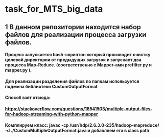 # task_for_MTS_big_data

## 1 В данном репозитории находится набор файлов для реализации процесса загрузки файлов.
#### Процесс запускается bash-скриптон который производит очистку целевой директории от предыдущих загрузок и запускает два процесса Map-Reduce. (соответственно c Mapper-ами prefilter.py и mapper.py ).

#### Для реализации разделения файлов по папкам используется подмена библиотеки CustomOutputFormat
#### Способ взят отсюда:
#### https://stackoverflow.com/questions/18541503/multiple-output-files-for-hadoop-streaming-with-python-mapper

#### Комплируем класс: javac -cp /usr/hdp/2.6.3.0-235/hadoop-mapreduce/ -d ./CustomMultipleOutputFormat.java и добавляем его в class path

#### 
